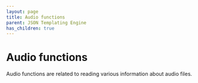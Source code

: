 ```yaml
---
layout: page
title: Audio functions
parent: JSON Templating Engine
has_children: true
---
```


# Audio functions

Audio functions are related to reading various information about audio files.
